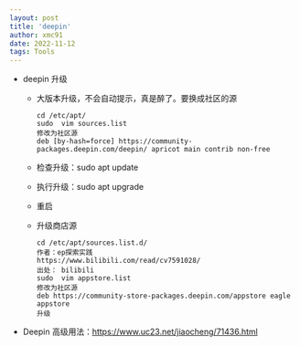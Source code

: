 ```yaml
---
layout: post
title: 'deepin'
author: xmc91
date: 2022-11-12
tags: Tools 
---
```




+ deepin  升级

  - 大版本升级，不会自动提示，真是醉了。要换成社区的源

    ```
    cd /etc/apt/
    sudo  vim sources.list
    修改为社区源
    deb [by-hash=force] https://community-packages.deepin.com/deepin/ apricot main contrib non-free
    ```

  - 检查升级：sudo apt update

  - 执行升级：sudo apt upgrade

  - 重启

  - 升级商店源

    ```
    cd /etc/apt/sources.list.d/
    作者：ep探索实践
    https://www.bilibili.com/read/cv7591028/
    出处： bilibili
    sudo  vim appstore.list
    修改为社区源
    deb https://community-store-packages.deepin.com/appstore eagle appstore
    升级
    ```

+ Deepin 高级用法：https://www.uc23.net/jiaocheng/71436.html